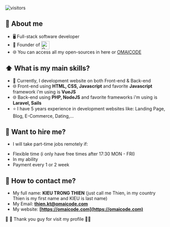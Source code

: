 ![visitors](https://visitor-badge-reloaded.herokuapp.com/badge?page_id=kieutrongthien.kieutrongthien&color=00cf00)

## :book: About me
- 🖥 Full-stack software developer
- 💼 Founder of [<img src="https://omaicode.com/storage/app/media/images/omaicode_logo.png" height="26em" align="center" alt="Omaicode" title="Omaicode"/>](https://omaicode.com)
- 🌐 You can access all my open-sources in here or [OMAICODE](https://github.com/orgs/omaicode/repositories)

## ⬆ What is my main skills?
- 🔨 Currently, I development website on both Front-end & Back-end
- 🌐 Front-end using **HTML, CSS, Javascript** and favorite **Javascript** framework i'm using is **VueJS**
- 🌐 Back-end using **PHP, NodeJS** and favorite frameworks i'm using is **Laravel, Sails**
- ⭐ I have 5 years experience in development websites like: Landing Page, Blog, E-Commerce, Dating,...

## 👊 Want to hire me?
- I will take part-time jobs remotely if:
+ Flexible time (i only have free times after 17:30 MON - FRI)
+ In my ability
+ Payment every 1 or 2 week

## 🚩 How to contact me?
- My full name: **KIEU TRONG THIEN** (just call me Thien, in my country Thien is my first name and KIEU is last name)
- My Email: **thien.kt@omaicode.com**
- My website: **[https://omaicode.com](https://omaicode.com)**

👊 👊 Thank you guy for visit my profile 👊👊
